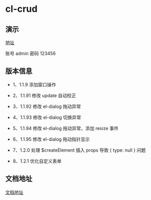 # cl-crud

## 演示

[地址](https://show.cool-admin.com/)

账号 admin
密码 123456

## 版本信息

- 1、1.1.9 添加窗口操作

- 2、1.1.91 修改 update 自动校正

- 3、1.1.92 修改 el-dialog 拖动异常

- 4、1.1.93 修改 el-dialog 切换异常

- 5、1.1.94 修改 el-dialog 拖动异常，添加 resize 事件

- 6、1.1.95 修改 el-dialog 拖动指针显示

- 7、1.2.0 处理 \$createElement 插入 props 导致 { type: null } 问题

- 8、1.2.1 优化自定义表单

## 文档地址

[文档地址](https://docs.cool-admin.com/#/front/crud)
